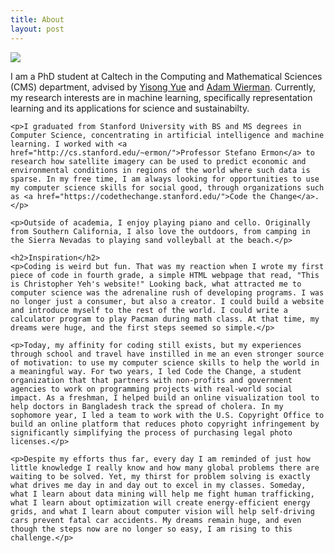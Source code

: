 ```yaml
---
title: About
layout: post
---
```


<div class="row content-row">
<div class="col-12 col-sm-4">
    <img src="{{ site.baseurl }}/images/bio.jpg">
</div>
<div class="col-12 col-sm-8">
    <p>I am a PhD student at Caltech in the Computing and Mathematical Sciences (CMS) department, advised by <a href="http://www.yisongyue.com/">Yisong Yue</a> and <a href="https://adamwierman.com/">Adam Wierman</a>. Currently, my research interests are in machine learning, specifically representation learning and its applications for science and sustainabilty.</p>

    <p>I graduated from Stanford University with BS and MS degrees in Computer Science, concentrating in artificial intelligence and machine learning. I worked with <a href="http://cs.stanford.edu/~ermon/">Professor Stefano Ermon</a> to research how satellite imagery can be used to predict economic and environmental conditions in regions of the world where such data is sparse. In my free time, I am always looking for opportunities to use my computer science skills for social good, through organizations such as <a href="https://codethechange.stanford.edu/">Code the Change</a>.</p>

    <p>Outside of academia, I enjoy playing piano and cello. Originally from Southern California, I also love the outdoors, from camping in the Sierra Nevadas to playing sand volleyball at the beach.</p>

    <h2>Inspiration</h2>
    <p>Coding is weird but fun. That was my reaction when I wrote my first piece of code in fourth grade, a simple HTML webpage that read, "This is Christopher Yeh's website!" Looking back, what attracted me to computer science was the adrenaline rush of developing programs. I was no longer just a consumer, but also a creator. I could build a website and introduce myself to the rest of the world. I could write a calculator program to play Pacman during math class. At that time, my dreams were huge, and the first steps seemed so simple.</p>

    <p>Today, my affinity for coding still exists, but my experiences through school and travel have instilled in me an even stronger source of motivation: to use my computer science skills to help the world in a meaningful way. For two years, I led Code the Change, a student organization that that partners with non-profits and government agencies to work on programming projects with real-world social impact. As a freshman, I helped build an online visualization tool to help doctors in Bangladesh track the spread of cholera. In my sophomore year, I led a team to work with the U.S. Copyright Office to build an online platform that reduces photo copyright infringement by significantly simplifying the process of purchasing legal photo licenses.</p>

    <p>Despite my efforts thus far, every day I am reminded of just how little knowledge I really know and how many global problems there are waiting to be solved. Yet, my thirst for problem solving is exactly what drives me day in and day out to excel in my classes. Someday, what I learn about data mining will help me fight human trafficking, what I learn about optimization will create energy-efficient energy grids, and what I learn about computer vision will help self-driving cars prevent fatal car accidents. My dreams remain huge, and even though the steps now are no longer so easy, I am rising to this challenge.</p>
</div>
</div>